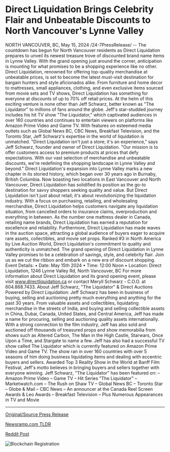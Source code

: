 # Direct Liquidation Brings Celebrity Flair and Unbeatable Discounts to North Vancouver's Lynne Valley

NORTH VANCOUVER, BC, May 15, 2024 /24-7PressRelease/ -- The countdown has begun for North Vancouver residents as  Direct Liquidation prepares to unveil its newest treasure trove of discounted brand name items in Lynne Valley. With the grand opening just around the corner, anticipation is mounting for what promises to be a shopping experience like no other.  Direct Liquidation, renowned for offering top-quality merchandise at unbeatable prices, is set to become the latest must-visit destination for bargain hunters and style aficionados alike. From furniture and home decor to mattresses, small appliances, clothing, and even exclusive items sourced from movie sets and TV shows, Direct Liquidation has something for everyone at discounts of up to 70% off retail prices.  At the helm of this exciting venture is none other than  Jeff Schwarz, better known as  "The Liquidator" to millions of fans around the globe. Jeff's star-studded journey includes his hit TV show "The Liquidator," which captivated audiences in over 160 countries and continues to entertain viewers on platforms like Amazon Prime Video and Game TV. With features on esteemed media outlets such as Global News BC, CBC News, Breakfast Television, and the Toronto Star, Jeff Schwarz's expertise in the world of liquidation is unmatched.  "Direct Liquidation isn't just a store; it's an experience," says Jeff Schwarz, founder and owner of Direct Liquidation. "Our mission is to offer customers access to premium products at prices that defy expectations. With our vast selection of merchandise and unbeatable discounts, we're redefining the shopping landscape in Lynne Valley and beyond."  Direct Liquidation's expansion into Lynne Valley marks a new chapter in its storied history, which began over 30 years ago in Burnaby, British Columbia. Now boasting two locations in East Vancouver and North Vancouver, Direct Liquidation has solidified its position as the go-to destination for savvy shoppers seeking quality and value.  But Direct Liquidation isn't just about retail; it's about revolutionizing the liquidation industry. With a focus on purchasing, retailing, and wholesaling merchandise,  Direct Liquidation helps customers navigate any liquidation situation, from cancelled orders to insurance claims, overproduction and everything in between. As the number one mattress dealer in Canada, retailing name brands, Direct Liquidation has earned a reputation for excellence and reliability.  Furthermore, Direct Liquidation has made waves in the auction space, attracting a global audience of buyers eager to acquire rare assets, collectibles, and movie set props. Ranked #3 in North America by Live Auction World, Direct Liquidation's commitment to quality and authenticity is unmatched.  The grand opening of Direct Liquidation in Lynne Valley promises to be a celebration of savings, style, and celebrity flair. Join us as we cut the ribbon and embark on a new era of discount shopping.  Event Details:  •	Date: May 15th 2024 •	Time: 12:00 Noon •	Location: Direct Liquidation, 1246 Lynne Valley Rd, North Vancouver, BC For more information about Direct Liquidation and its grand opening event, please visit www.directliquidation.ca or contact Meryll Schwarz - C.O.O. at 604.868.7433.  About Jeff Schwarz, "The Liquidator" & Direct Auctions Powered by Direct Liquidation: Jeff Schwarz has been in business of buying, selling and auctioning pretty much everything and anything for the past 30 years. From valuable assets and collectibles, liquidating merchandise in the streets of India, and buying and selling collectible assets in China, Dubai, Canada, United States, and Central America, Jeff has made a name for procuring, selling and auctioning quality assets internationally. With a strong connection to the film industry, Jeff has also sold and auctioned off thousands of treasured props and show memorabilia from shows such as Altered Carbon, The Man in the High Castle, Starwars, Once Upon a Time, and Stargate to name a few. Jeff has also had a successful TV show called The Liquidator which is currently featured on Amazon Prime Video and Game TV. The show ran in over 160 countries with over 5 seasons of him doing business liquidating items and dealing with eccentric buyers and sellers. Awarded Top 3 Reality Show in the World at Banff Film Festival, Jeff's motto believes in bringing buyers and sellers together with everyone winning.  Jeff Schwarz, "The Liquidator" has been featured on: – Amazon Prime Video – Game TV – Hit Series "The Liquidator" – Marketwatch.com  – The Rush on Shaw TV – Global News BC – Toronto Star – Globe & Mail – CBC News – An announcer at the Canada Reel Screen Awards & Leo Awards – Breakfast Television – Plus Numerous Appearances in TV and Movie 

---

[Original/Source Press Release](https://www.24-7pressrelease.com/press-release/510892/direct-liquidation-brings-celebrity-flair-and-unbeatable-discounts-to-north-vancouvers-lynne-valley)
                    

[Newsramp.com TLDR](https://newsramp.com/curated-news/direct-liquidation-announces-grand-opening-of-new-store-in-north-vancouver/b52fe1ff4bf6b159dd68ae59847987d4) 

 



[Reddit Post](https://www.reddit.com/r/newsramp/comments/1csqpcb/direct_liquidation_announces_grand_opening_of_new/) 



![Blockchain Registration](https://cdn.newsramp.app/24-7PressRelease/qrcode/245/15/mildsg6R.webp)